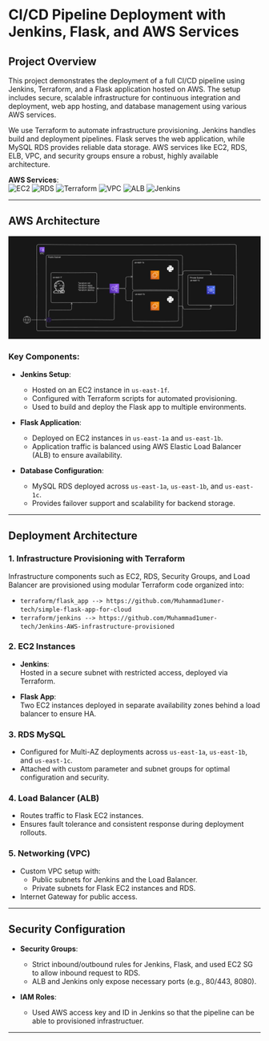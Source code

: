 # CI/CD Pipeline Deployment with Jenkins, Flask, and AWS Services

## Project Overview

This project demonstrates the deployment of a full CI/CD pipeline using Jenkins, Terraform, and a Flask application hosted on AWS. The setup includes secure, scalable infrastructure for continuous integration and deployment, web app hosting, and database management using various AWS services.

We use Terraform to automate infrastructure provisioning. Jenkins handles build and deployment pipelines. Flask serves the web application, while MySQL RDS provides reliable data storage. AWS services like EC2, RDS, ELB, VPC, and security groups ensure a robust, highly available architecture.

**AWS Services**:  
![EC2](https://img.shields.io/badge/AWS-EC2-FF9900?style=for-the-badge&logo=amazon-ec2&logoColor=white)
![RDS](https://img.shields.io/badge/AWS-RDS-527FFF?style=for-the-badge&logo=amazon-rds&logoColor=white)
![Terraform](https://img.shields.io/badge/Terraform-IaC-844FBA?style=for-the-badge&logo=terraform&logoColor=white)
![VPC](https://img.shields.io/badge/AWS-VPC-232F3E?style=for-the-badge&logo=amazon-vpc&logoColor=white)
![ALB](https://img.shields.io/badge/AWS-ALB-009688?style=for-the-badge&logo=amazon-elastic-load-balancer&logoColor=white)
![Jenkins](https://img.shields.io/badge/Jenkins-CI/CD-D24939?style=for-the-badge&logo=jenkins&logoColor=white)

---

## AWS Architecture

![Architecture](https://github.com/Muhammad1umer-tech/terraform-aws-jenkins-project/blob/main/image/image.png)

### Key Components:

- **Jenkins Setup**:
  - Hosted on an EC2 instance in `us-east-1f`.
  - Configured with Terraform scripts for automated provisioning.
  - Used to build and deploy the Flask app to multiple environments.

- **Flask Application**:
  - Deployed on EC2 instances in `us-east-1a` and `us-east-1b`.
  - Application traffic is balanced using AWS Elastic Load Balancer (ALB) to ensure availability.

- **Database Configuration**:
  - MySQL RDS deployed across `us-east-1a`, `us-east-1b`, and `us-east-1c`.
  - Provides failover support and scalability for backend storage.

---

## Deployment Architecture

### 1. Infrastructure Provisioning with Terraform

Infrastructure components such as EC2, RDS, Security Groups, and Load Balancer are provisioned using modular Terraform code organized into:

- `terraform/flask_app --> https://github.com/Muhammad1umer-tech/simple-flask-app-for-cloud`
- `terraform/jenkins --> https://github.com/Muhammad1umer-tech/Jenkins-AWS-infrastructure-provisioned`

### 2. EC2 Instances

- **Jenkins**:  
  Hosted in a secure subnet with restricted access, deployed via Terraform.

- **Flask App**:  
  Two EC2 instances deployed in separate availability zones behind a load balancer to ensure HA.

### 3. RDS MySQL

- Configured for Multi-AZ deployments across `us-east-1a`, `us-east-1b`, and `us-east-1c`.
- Attached with custom parameter and subnet groups for optimal configuration and security.

### 4. Load Balancer (ALB)

- Routes traffic to Flask EC2 instances.
- Ensures fault tolerance and consistent response during deployment rollouts.

### 5. Networking (VPC)

- Custom VPC setup with:
  - Public subnets for Jenkins and the Load Balancer.
  - Private subnets for Flask EC2 instances and RDS.
- Internet Gateway for public access.

---

## Security Configuration

- **Security Groups**:
  - Strict inbound/outbound rules for Jenkins, Flask, and used EC2 SG to allow inbound request to RDS.
  - ALB and Jenkins only expose necessary ports (e.g., 80/443, 8080).

- **IAM Roles**:
  - Used AWS access key and ID in Jenkins so that the pipeline can be able to provisioned infrastructuer.

---
